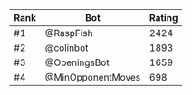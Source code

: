 Rank|Bot|Rating
---|---|---
#1|@RaspFish|2424
#2|@colinbot|1893
#3|@OpeningsBot|1659
#4|@MinOpponentMoves|698
